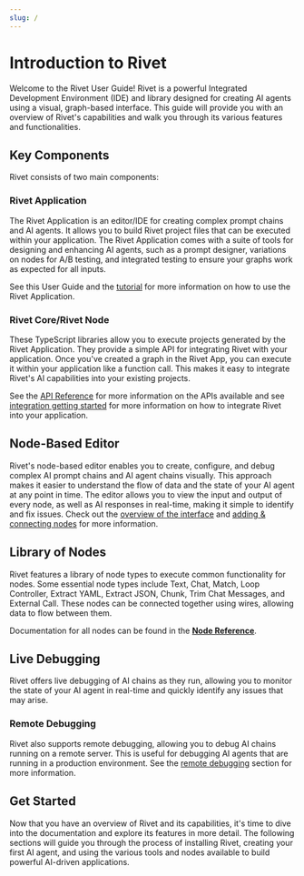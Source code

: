 ```yaml
---
slug: /
---
```


# Introduction to Rivet

Welcome to the Rivet User Guide! Rivet is a powerful Integrated Development Environment (IDE) and library designed for creating AI agents using a visual, graph-based interface. This guide will provide you with an overview of Rivet's capabilities and walk you through its various features and functionalities.

## Key Components

Rivet consists of two main components:

### Rivet Application

The Rivet Application is an editor/IDE for creating complex prompt chains and AI agents. It allows you to build Rivet project files that can be executed within your application. The Rivet Application comes with a suite of tools for designing and enhancing AI agents, such as a prompt designer, variations on nodes for A/B testing, and integrated testing to ensure your graphs work as expected for all inputs.

See this User Guide and the [tutorial](docs/tutorial) for more information on how to use the Rivet Application.

### Rivet Core/Rivet Node

These TypeScript libraries allow you to execute projects generated by the Rivet Application. They provide a simple API for integrating Rivet with your application. Once you've created a graph in the Rivet App, you can execute it within your application like a function call. This makes it easy to integrate Rivet's AI capabilities into your existing projects.

See the [API Reference](docs/api-reference) for more information on the APIs available and see [integration getting started](docs/api-reference/getting-started-integration) for more information on how to integrate Rivet into your application.

## Node-Based Editor

Rivet's node-based editor enables you to create, configure, and debug complex AI prompt chains and AI agent chains visually. This approach makes it easier to understand the flow of data and the state of your AI agent at any point in time. The editor allows you to view the input and output of every node, as well as AI responses in real-time, making it simple to identify and fix issues. Check out the [overview of the interface](docs/user-guide/overview-of-interface) and [adding & connecting nodes](docs/user-guide/adding-connecting-nodes) for more information.

## Library of Nodes

Rivet features a library of node types to execute common functionality for nodes. Some essential node types include Text, Chat, Match, Loop Controller, Extract YAML, Extract JSON, Chunk, Trim Chat Messages, and External Call. These nodes can be connected together using wires, allowing data to flow between them.

Documentation for all nodes can be found in the [**Node Reference**](docs/node-reference).

## Live Debugging

Rivet offers live debugging of AI chains as they run, allowing you to monitor the state of your AI agent in real-time and quickly identify any issues that may arise.

### Remote Debugging

Rivet also supports remote debugging, allowing you to debug AI chains running on a remote server. This is useful for debugging AI agents that are running in a production environment. See the [remote debugging](docs/user-guide/remote-debugging) section for more information.

## Get Started

Now that you have an overview of Rivet and its capabilities, it's time to dive into the documentation and explore its features in more detail. The following sections will guide you through the process of installing Rivet, creating your first AI agent, and using the various tools and nodes available to build powerful AI-driven applications.
